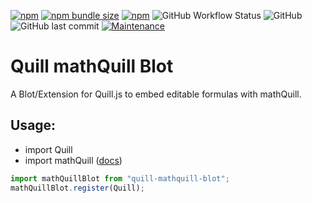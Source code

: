 [![npm](https://img.shields.io/npm/v/quill-mathquill-blot?style=flat-square)](https://www.npmjs.com/package/quill-mathquill-blot)
[![npm bundle size](https://img.shields.io/bundlephobia/min/quill-mathquill-blot?style=flat-square)](https://www.npmjs.com/package/quill-mathquill-blot)
[![npm](https://img.shields.io/npm/dt/quill-mathquill-blot?style=flat-square)](https://www.npmjs.com/package/quill-mathquill-blot)
![GitHub Workflow Status](https://img.shields.io/github/workflow/status/TessyPowder/Quill-mathQuill-blot/Lint?label=Lint&style=flat-square)
![GitHub](https://img.shields.io/github/license/TessyPowder/Quill-mathQuill-blot?style=flat-square)
![GitHub last commit](https://img.shields.io/github/last-commit/TessyPowder/Quill-mathQuill-blot?style=flat-square)
[![Maintenance](https://img.shields.io/maintenance/yes/2020?style=flat-square)](https://github.com/TessyPowder/Quill-mathQuill-blot/commits/)
# Quill mathQuill Blot

A Blot/Extension for Quill.js to embed editable formulas with mathQuill.

## Usage:

- import Quill
- import mathQuill ([docs](http://docs.mathquill.com/en/latest/Getting_Started/))

```js
import mathQuillBlot from "quill-mathquill-blot";
mathQuillBlot.register(Quill);
```


